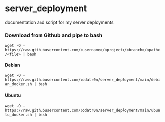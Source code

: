 # server_deployment
documentation and script for my server deployments

### Download from Github and pipe to bash
`wget -O - https://raw.githubusercontent.com/<username>/<project>/<branch>/<path>/<file> | bash`

#### Debian
`wget -O - https://raw.githubusercontent.com/codatr0n/server_deployment/main/debian_docker.sh | bash`

#### Ubuntu
`wget -O - https://raw.githubusercontent.com/codatr0n/server_deployment/main/ubuntu_docker.sh | bash`